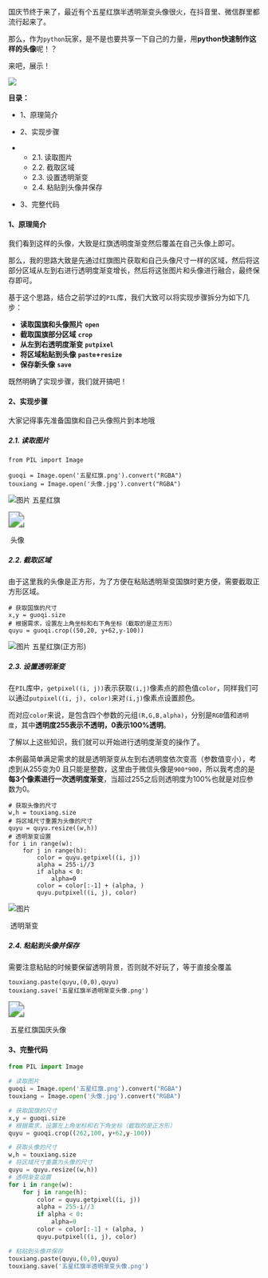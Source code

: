 国庆节终于来了，最近有个五星红旗半透明渐变头像很火，在抖音里、微信群里都流行起来了。

那么，作为`python`玩家，是不是也要共享一下自己的力量，用**python快速制作这样的头像**呢！？

来吧，展示！

![](E:/%E5%90%8E%E5%8F%B0%E5%BC%80%E5%8F%91/others/python%E5%B0%8F%E5%B7%A5%E5%85%B7/%E7%94%A8python%E5%88%B6%E4%BD%9C%E4%BA%94%E6%98%9F%E7%BA%A2%E6%97%97%E5%9B%BD%E5%BA%86%E5%A4%B4%E5%83%8F/%E4%BA%94%E6%98%9F%E7%BA%A2%E6%97%97%E5%8D%8A%E9%80%8F%E6%98%8E%E6%B8%90%E5%8F%98%E5%A4%B4%E5%83%8F.png)

**目录：**

- 1、原理简介

- 2、实现步骤

- - 2.1. 读取图片
  - 2.2. 截取区域
  - 2.3. 设置透明渐变
  - 2.4. 粘贴到头像并保存

- 3、完整代码



#### 1、原理简介

我们看到这样的头像，大致是红旗透明度渐变然后覆盖在自己头像上即可。

那么，我的思路大致是先通过红旗图片获取和自己头像尺寸一样的区域，然后将这部分区域从左到右进行透明度渐变增长，然后将这张图片和头像进行融合，最终保存即可。

基于这个思路，结合之前学过的`PIL`库，我们大致可以将实现步骤拆分为如下几步：

- **读取国旗和头像照片** **`open`**
- **截取国旗部分区域** **`crop`**
- **从左到右透明度渐变** **`putpixel`**
- **将区域粘贴到头像** **`paste`+`resize`**
- **保存新头像** **`save`**

既然明确了实现步骤，我们就开搞吧！



#### 2、实现步骤

大家记得事先准备国旗和自己头像照片到本地哦

##### **2.1. 读取图片**

```
from PIL import Image

guoqi = Image.open('五星红旗.png').convert("RGBA")
touxiang = Image.open('头像.jpg').convert("RGBA")
```

![图片](https://mmbiz.qpic.cn/mmbiz_png/vQr6oPKZqgvXpv4XvHP4ibWhIoJ1I7mCsTJ2zexfTKEoHJCnGlHkvGMQbP40hMIibxLnMLaqAlkTjpzTcByHhe6A/640?wx_fmt=png&tp=webp&wxfrom=5&wx_lazy=1&wx_co=1)																											五星红旗

<img src="E:/%E5%90%8E%E5%8F%B0%E5%BC%80%E5%8F%91/others/python%E5%B0%8F%E5%B7%A5%E5%85%B7/%E7%94%A8python%E5%88%B6%E4%BD%9C%E4%BA%94%E6%98%9F%E7%BA%A2%E6%97%97%E5%9B%BD%E5%BA%86%E5%A4%B4%E5%83%8F/%E5%A4%B4%E5%83%8F.jpg" style="zoom:200%;" />

​																													头像

##### **2.2. 截取区域**

由于这里我的头像是正方形，为了方便在粘贴透明渐变国旗时更方便，需要截取正方形区域。

```
# 获取国旗的尺寸
x,y = guoqi.size
# 根据需求，设置左上角坐标和右下角坐标（截取的是正方形）
quyu = guoqi.crop((50,20, y+62,y-100))
```

![图片](https://mmbiz.qpic.cn/mmbiz_png/vQr6oPKZqgvXpv4XvHP4ibWhIoJ1I7mCsP4gucavloSOuoYasnb88PibacicRaelgWSf6UHLupibLdEqodjggJ7KCQ/640?wx_fmt=png&tp=webp&wxfrom=5&wx_lazy=1&wx_co=1)																									 五星红旗(正方形)

##### **2.3. 设置透明渐变**

在`PIL`库中，`getpixel((i, j))`表示获取`(i,j)`像素点的颜色值`color`，同样我们可以通过`putpixel((i, j), color)`来对`(i,j)`像素点设置颜色。

而对应`color`来说，是包含四个参数的元组`(R,G,B,alpha)`，分别是`RGB`值和`透明度`，其中**透明度255表示不透明，0表示100%透明**。

了解以上这些知识，我们就可以开始进行透明度渐变的操作了。

本例最简单满足需求的就是透明渐变从左到右透明度依次变高（参数值变小），考虑到从255变为0 且只能是整数，这里由于微信头像是`900*900`，所以我考虑的是**每3个像素进行一次透明度渐变**，当超过255之后则透明度为100%也就是对应参数为0。

```
# 获取头像的尺寸
w,h = touxiang.size
# 将区域尺寸重置为头像的尺寸
quyu = quyu.resize((w,h))
# 透明渐变设置
for i in range(w):
    for j in range(h):
        color = quyu.getpixel((i, j))
        alpha = 255-i//3
        if alpha < 0:
            alpha=0
        color = color[:-1] + (alpha, )
        quyu.putpixel((i, j), color)
```

![图片](https://mmbiz.qpic.cn/mmbiz_png/vQr6oPKZqgvXpv4XvHP4ibWhIoJ1I7mCsUtP0rxTBgfL7su70QUgFibKdGHNhI3960KOnWWK8kxTte0FBBdJvLnw/640?wx_fmt=png&tp=webp&wxfrom=5&wx_lazy=1&wx_co=1)

​																										透明渐变

##### **2.4. 粘贴到头像并保存**

需要注意粘贴的时候要保留透明背景，否则就不好玩了，等于直接全覆盖

```
touxiang.paste(quyu,(0,0),quyu)
touxiang.save('五星红旗半透明渐变头像.png')
```

<img src="E:/%E5%90%8E%E5%8F%B0%E5%BC%80%E5%8F%91/others/python%E5%B0%8F%E5%B7%A5%E5%85%B7/%E7%94%A8python%E5%88%B6%E4%BD%9C%E4%BA%94%E6%98%9F%E7%BA%A2%E6%97%97%E5%9B%BD%E5%BA%86%E5%A4%B4%E5%83%8F/%E4%BA%94%E6%98%9F%E7%BA%A2%E6%97%97%E5%8D%8A%E9%80%8F%E6%98%8E%E6%B8%90%E5%8F%98%E5%A4%B4%E5%83%8F.png" style="zoom:200%;" />

​																									五星红旗国庆头像

#### 3、完整代码

```python
from PIL import Image

# 读取图片
guoqi = Image.open('五星红旗.png').convert("RGBA")
touxiang = Image.open('头像.jpg').convert("RGBA")

# 获取国旗的尺寸
x,y = guoqi.size
# 根据需求，设置左上角坐标和右下角坐标（截取的是正方形）
quyu = guoqi.crop((262,100, y+62,y-100))

# 获取头像的尺寸
w,h = touxiang.size
# 将区域尺寸重置为头像的尺寸
quyu = quyu.resize((w,h))
# 透明渐变设置
for i in range(w):
    for j in range(h):
        color = quyu.getpixel((i, j))
        alpha = 255-i//3
        if alpha < 0:
            alpha=0
        color = color[:-1] + (alpha, )
        quyu.putpixel((i, j), color)

# 粘贴到头像并保存 
touxiang.paste(quyu,(0,0),quyu)
touxiang.save('五星红旗半透明渐变头像.png')
```


